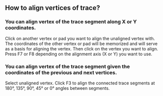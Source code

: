 ## How to align vertices of trace?

### You can align vertex of the trace segment along X or Y coordinates. 

Click on another vertex or pad you want to align the unaligned vertex with. The coordinates of the other vertex or pad will be memorized and will serve as a basis for aligning the vertex. Then click on the vertex you want to align. Press F7 or F8 depending on the alignment axis (X or Y) you want to use. 

### You can align vertex of the trace segment given the coordinates of the previous and next vertices.

Select unaligned vertex. Click F3 to align the connected trace segments at 180°, 135°, 90°, 45° or 0° angles between segments.


